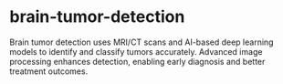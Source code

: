# brain-tumor-detection
Brain tumor detection uses MRI/CT scans and AI-based deep learning models to identify and classify tumors accurately. Advanced image processing enhances detection, enabling early diagnosis and better treatment outcomes.
